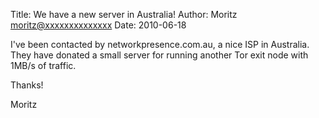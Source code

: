 Title: We have a new server in Australia!
Author: Moritz <moritz@xxxxxxxxxxxxxx>
Date: 2010-06-18


I've been contacted by networkpresence.com.au, a nice ISP in Australia.
They have donated a small server for running another Tor exit node with
1MB/s of traffic.

Thanks!

Moritz
